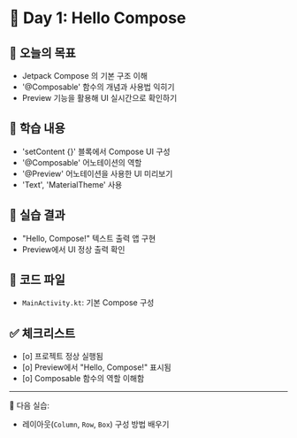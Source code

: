 # 📘 Day 1: Hello Compose

## 🎯 오늘의 목표
- Jetpack Compose 의 기본 구조 이해
- '@Composable' 함수의 개념과 사용법 익히기
- Preview 기능을 활용해 UI 실시간으로 확인하기

## 📝 학습 내용
- 'setContent {}' 블록에서 Compose UI 구성
- '@Composable' 어노테이션의 역할
- '@Preview' 어노테이션을 사용한 UI 미리보기
- 'Text', 'MaterialTheme' 사용

## 🧪 실습 결과
- "Hello, Compose!" 텍스트 출력 앱 구현
- Preview에서 UI 정상 출력 확인

## 📂 코드 파일
- `MainActivity.kt`: 기본 Compose 구성

## ✅ 체크리스트
- [o] 프로젝트 정상 실행됨
- [o] Preview에서 "Hello, Compose!" 표시됨
- [o] Composable 함수의 역할 이해함

---

📌 다음 실습:
- 레이아웃(`Column`, `Row`, `Box`) 구성 방법 배우기